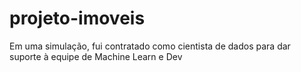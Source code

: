 # projeto-imoveis
Em uma simulação, fui contratado como cientista de dados para dar suporte à equipe de Machine Learn e Dev
